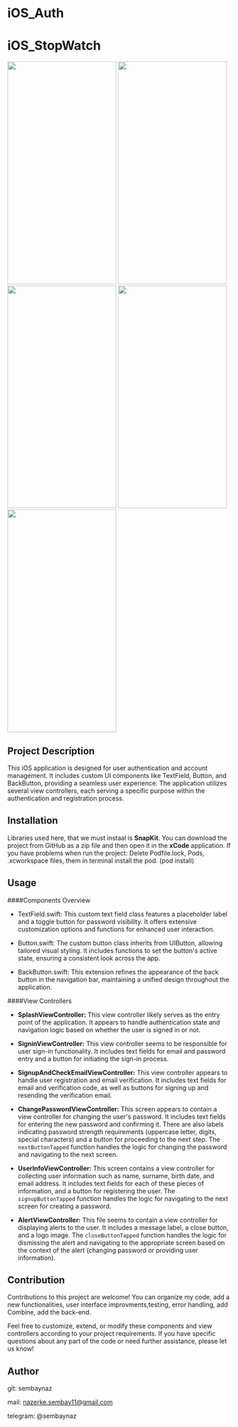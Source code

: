 # iOS_Auth

# iOS_StopWatch
<img width = "245" height = "500" src = "https://github.com/sembaynaz/iOS_Auth/assets/96616194/3cf5ff5e-37df-4262-abcc-3036e92683cf">
<img width = "245" height = "500" src = "https://github.com/sembaynaz/iOS_Auth/assets/96616194/e9a62614-cd71-4945-851b-ea61fc91a5f0">
<img width = "245" height = "500" src = "https://github.com/sembaynaz/iOS_Auth/assets/96616194/323c6489-6f3c-4c76-8973-f0867c54fc0d">
<img width = "245" height = "500" src = "https://github.com/sembaynaz/iOS_Auth/assets/96616194/c1c72b4d-594c-4a1e-bd29-bb5ccbedded2">
<img width = "245" height = "500" src = "https://github.com/sembaynaz/iOS_Auth/assets/96616194/4cbf05de-1244-4248-913f-89d96a395eec">


## Project Description
This iOS application is designed for user authentication and account management. It includes custom UI components like TextField, Button, and BackButton, providing a seamless user experience. The application utilizes several view controllers, each serving a specific purpose within the authentication and registration process.

## Installation
Libraries used here, that we must instaal is **SnapKit**. You can download the project from GitHub as a zip file and then open it in the **xCode** application.
If you have problems when run the project: Delete Podfile.lock, Pods, .xcworkspace files, them in terminal install the pod. (pod install)

## Usage

####Components Overview
* TextField.swift: This custom text field class features a placeholder label and a toggle button for password visibility. It offers extensive customization options and functions for enhanced user interaction.

* Button.swift: The custom button class inherits from UIButton, allowing tailored visual styling. It includes functions to set the button's active state, ensuring a consistent look across the app.

* BackButton.swift: This extension refines the appearance of the back button in the navigation bar, maintaining a unified design throughout the application.


####View Controllers
* **SplashViewController:** This view controller likely serves as the entry point of the application. It appears to handle authentication state and navigation logic based on whether the user is signed in or not.

* **SigninViewController:** This view controller seems to be responsible for user sign-in functionality. It includes text fields for email and password entry and a button for initiating the sign-in process.

* **SignupAndCheckEmailViewController:** This view controller appears to handle user registration and email verification. It includes text fields for email and verification code, as well as buttons for signing up and resending the verification email.

* **ChangePasswordViewController:** This screen appears to contain a view controller for changing the user's password. It includes text fields for entering the new password and confirming it. There are also labels indicating password strength requirements (uppercase letter, digits, special characters) and a button for proceeding to the next step. The `nextButtonTapped` function handles the logic for changing the password and navigating to the next screen.

* **UserInfoViewController:** This screen contains a view controller for collecting user information such as name, surname, birth date, and email address. It includes text fields for each of these pieces of information, and a button for registering the user. The `signupButtonTapped` function handles the logic for navigating to the next screen for creating a password.

* **AlertViewController:** This file seems to contain a view controller for displaying alerts to the user. It includes a message label, a close button, and a logo image. The `closeButtonTapped` function handles the logic for dismissing the alert and navigating to the appropriate screen based on the context of the alert (changing password or providing user information).

## Contribution
Contributions to this project are welcome!
You can organize my code, add a new functionalities, user interface improvments,testing, error handling, add Combine, add the back-end. 

Feel free to customize, extend, or modify these components and view controllers according to your project requirements. If you have specific questions about any part of the code or need further assistance, please let us know!

## Author
git: sembaynaz

mail: nazerke.sembay11@gmail.com 

telegram: @sembaynaz
